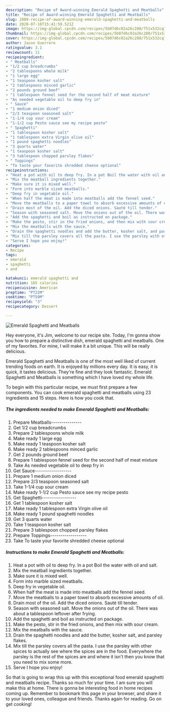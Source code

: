 ```yaml
---
description: "Recipe of Award-winning Emerald Spaghetti and Meatballs"
title: "Recipe of Award-winning Emerald Spaghetti and Meatballs"
slug: 2889-recipe-of-award-winning-emerald-spaghetti-and-meatballs
date: 2020-07-16T15:41:59.521Z
image: https://img-global.cpcdn.com/recipes/5b07d6c02a26c280/751x532cq70/emerald-spaghetti-and-meatballs-recipe-main-photo.jpg
thumbnail: https://img-global.cpcdn.com/recipes/5b07d6c02a26c280/751x532cq70/emerald-spaghetti-and-meatballs-recipe-main-photo.jpg
cover: https://img-global.cpcdn.com/recipes/5b07d6c02a26c280/751x532cq70/emerald-spaghetti-and-meatballs-recipe-main-photo.jpg
author: Jason Guerrero
ratingvalue: 3.1
reviewcount: 11
recipeingredient:
- " Meatballs"
- "1/2 cup breadcrumbs"
- "2 tablespoons whole milk"
- "1 large egg"
- "1 teaspoon kosher salt"
- "2 tablespoons minced garlic"
- "2 pounds ground beef"
- "1 tablespoon fennel seed for the second half of meat mixture"
- "As needed vegetable oil to deep fry in"
- " Sauce"
- "1 medium onion diced"
- "2/3 teaspoon seasoned salt"
- "1-1/4 cup sour cream"
- "1-1/2 cup Pesto sauce see my recipe pesto"
- " Spaghetti"
- "1 tablespoon kosher salt"
- "1 tablespoon extra Virgin olive oil"
- "1 pound spaghetti noodles"
- "3 quarts water"
- "1 teaspoon kosher salt"
- "3 tablespoon chopped parsley flakes"
- " Toppings"
- "To taste your favorite shredded cheese optional"
recipeinstructions:
- "Heat a pot with oil to deep fry. In a pot Boil the water with oil and salt."
- "Mix the meatball ingredients together."
- "Make sure it is mixed well."
- "Form into marble sized meatballs."
- "Deep fry in vegetable oil."
- "When half the meat is made into meatballs add the fennel seed."
- "Move the meatballs to a paper towel to absorb excessive amounts of oil."
- "Drain most of the oil. Add the diced onions. Sauté till tender."
- "Season with seasoned salt. Move the onions out of the oil. There was about a tablespoon leftover after frying."
- "Add the spaghetti and boil as instructed on package."
- "Make the pesto, stir in the fried onions, and then mix with sour cream."
- "Mix the meatballs with the sauce."
- "Drain the spaghetti noodles and add the butter, kosher salt, and parsley flakes."
- "Mix till the parsley covers all the pasta. I use the parsley with other spices to actually see where the spices are in the food. Everywhere the parsley is the rest of the spices are and where it isn&#39;t then you know that you need to mix some more."
- "Serve I hope you enjoy!"
categories:
- Recipe
tags:
- emerald
- spaghetti
- and

katakunci: emerald spaghetti and 
nutrition: 165 calories
recipecuisine: American
preptime: "PT22M"
cooktime: "PT59M"
recipeyield: "3"
recipecategory: Dessert

---
```



![Emerald Spaghetti and Meatballs](https://img-global.cpcdn.com/recipes/5b07d6c02a26c280/751x532cq70/emerald-spaghetti-and-meatballs-recipe-main-photo.jpg)

Hey everyone, it's Jim, welcome to our recipe site. Today, I'm gonna show you how to prepare a distinctive dish, emerald spaghetti and meatballs. One of my favorites. For mine, I will make it a bit unique. This will be really delicious.



Emerald Spaghetti and Meatballs is one of the most well liked of current trending foods on earth. It is enjoyed by millions every day. It is easy, it is quick, it tastes delicious. They're fine and they look fantastic. Emerald Spaghetti and Meatballs is something which I have loved my whole life.


To begin with this particular recipe, we must first prepare a few components. You can cook emerald spaghetti and meatballs using 23 ingredients and 15 steps. Here is how you cook that.

<!--inarticleads1-->

##### The ingredients needed to make Emerald Spaghetti and Meatballs:

1. Prepare  Meatballs---------------
1. Get 1/2 cup breadcrumbs
1. Prepare 2 tablespoons whole milk
1. Make ready 1 large egg
1. Make ready 1 teaspoon kosher salt
1. Make ready 2 tablespoons minced garlic
1. Get 2 pounds ground beef
1. Prepare 1 tablespoon fennel seed for the second half of meat mixture
1. Take As needed vegetable oil to deep fry in
1. Get  Sauce------------------
1. Prepare 1 medium onion diced
1. Prepare 2/3 teaspoon seasoned salt
1. Take 1-1/4 cup sour cream
1. Make ready 1-1/2 cup Pesto sauce see my recipe pesto
1. Get  Spaghetti-----------------
1. Get 1 tablespoon kosher salt
1. Make ready 1 tablespoon extra Virgin olive oil
1. Make ready 1 pound spaghetti noodles
1. Get 3 quarts water
1. Take 1 teaspoon kosher salt
1. Prepare 3 tablespoon chopped parsley flakes
1. Prepare  Toppings------------------
1. Take To taste your favorite shredded cheese optional




<!--inarticleads2-->

##### Instructions to make Emerald Spaghetti and Meatballs:

1. Heat a pot with oil to deep fry. In a pot Boil the water with oil and salt.
1. Mix the meatball ingredients together.
1. Make sure it is mixed well.
1. Form into marble sized meatballs.
1. Deep fry in vegetable oil.
1. When half the meat is made into meatballs add the fennel seed.
1. Move the meatballs to a paper towel to absorb excessive amounts of oil.
1. Drain most of the oil. Add the diced onions. Sauté till tender.
1. Season with seasoned salt. Move the onions out of the oil. There was about a tablespoon leftover after frying.
1. Add the spaghetti and boil as instructed on package.
1. Make the pesto, stir in the fried onions, and then mix with sour cream.
1. Mix the meatballs with the sauce.
1. Drain the spaghetti noodles and add the butter, kosher salt, and parsley flakes.
1. Mix till the parsley covers all the pasta. I use the parsley with other spices to actually see where the spices are in the food. Everywhere the parsley is the rest of the spices are and where it isn&#39;t then you know that you need to mix some more.
1. Serve I hope you enjoy!




So that is going to wrap this up with this exceptional food emerald spaghetti and meatballs recipe. Thanks so much for your time. I am sure you will make this at home. There is gonna be interesting food in home recipes coming up. Remember to bookmark this page in your browser, and share it to your loved ones, colleague and friends. Thanks again for reading. Go on get cooking!
